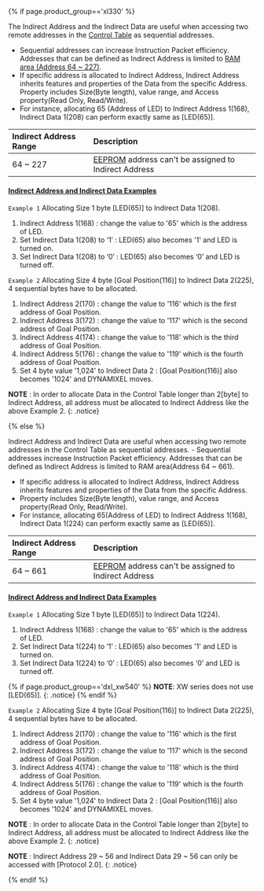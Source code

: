 {% if page.product_group=='xl330' %}

The Indirect Address and the Indirect Data are useful when accessing two remote addresses in the [Control Table](#control-table) as sequential addresses. 
- Sequential addresses can increase Instruction Packet efficiency. Addresses that can be defined as Indirect Address is limited to [RAM area (Address 64 ~ 227)](#control-table-of-ram-area).
- If specific address is allocated to Indirect Address, Indirect Address inherits features and properties of the Data from the specific Address. Property includes Size(Byte length), value range, and Access property(Read Only, Read/Write). 
- For instance, allocating 65 (Address of LED) to Indirect Address 1(168), Indirect Data 1(208) can perform exactly same as [LED(65)]. 

| Indirect Address Range | Description                                                                           |
|:-----------------------|:--------------------------------------------------------------------------------------|
| 64 ~ 227               | [EEPROM](#control-table-of-eeprom-area) address can't be assigned to Indirect Address |

#### [Indirect Address and Indirect Data Examples](#indirect-address-and-indirect-data-examples)

`Example 1` Allocating Size 1 byte [LED(65)] to Indirect Data 1(208).
1. Indirect Address 1(168) : change the value to '65' which is the address of LED.
2. Set Indirect Data 1(208) to ‘1’ : LED(65) also becomes '1' and LED is turned on.
3. Set Indirect Data 1(208) to ‘0’ : LED(65) also becomes ‘0’ and LED is turned off.

`Example 2` Allocating Size 4 byte [Goal Position(116)] to Indirect Data 2(225), 4 sequential bytes have to be allocated.
1. Indirect Address 2(170) : change the value to '116' which is the first address of Goal Position.
2. Indirect Address 3(172) : change the value to '117' which is the second address of Goal Position.
3. Indirect Address 4(174) : change the value to '118' which is the third address of Goal Position.
4. Indirect Address 5(176) : change the value to '119' which is the fourth address of Goal Position.
5. Set 4 byte value '1,024' to Indirect Data 2 : [Goal Position(116)] also becomes '1024' and DYNAMIXEL moves.

**NOTE** : In order to allocate Data in the Control Table longer than 2[byte] to Indirect Address, all address must be allocated to Indirect Address like the above Example 2.
{: .notice}

{% else %}

Indirect Address and Indirect Data are useful when accessing two remote addresses in the Control Table as sequential addresses. - Sequential addresses increase Instruction Packet efficiency. Addresses that can be defined as Indirect Address is limited to RAM area(Address 64 ~ 661).
- If specific address is allocated to Indirect Address, Indirect Address inherits features and properties of the Data from the specific Address. 
- Property includes Size(Byte length), value range, and Access property(Read Only, Read/Write). 
- For instance, allocating 65(Address of LED) to Indirect Address 1(168), Indirect Data 1(224) can perform exactly same as [LED(65)].

| Indirect Address Range | Description                                                                           |
|:-----------------------|:--------------------------------------------------------------------------------------|
| 64 ~ 661               | [EEPROM](#control-table-of-eeprom-area) address can't be assigned to Indirect Address |

#### [Indirect Address and Indirect Data Examples](#indirect-address-and-indirect-data-examples)

`Example 1` Allocating Size 1 byte [LED(65)] to Indirect Data 1(224).
1. Indirect Address 1(168) : change the value to '65' which is the address of LED.
2. Set Indirect Data 1(224) to ‘1’ : LED(65) also becomes '1' and LED is turned on.
3. Set Indirect Data 1(224) to ‘0’ : LED(65) also becomes ‘0’ and LED is turned off.

{% if page.product_group=='dxl_xw540' %}
**NOTE**: XW series does not use [LED(65)].
{: .notice}
{% endif %}

`Example 2` Allocating Size 4 byte [Goal Position(116)] to Indirect Data 2(225), 4 sequential bytes have to be allocated.
1. Indirect Address 2(170) : change the value to '116' which is the first address of Goal Position.
2. Indirect Address 3(172) : change the value to '117' which is the second address of Goal Position.
3. Indirect Address 4(174) : change the value to '118' which is the third address of Goal Position.
4. Indirect Address 5(176) : change the value to '119' which is the fourth address of Goal Position.
5. Set 4 byte value '1,024' to Indirect Data 2 : [Goal Position(116)] also becomes '1024' and DYNAMIXEL moves.


**NOTE** : In order to allocate Data in the Control Table longer than 2[byte] to Indirect Address, all address must be allocated to Indirect Address like the above Example 2.
{: .notice}

**NOTE** : Indirect Address 29 ~ 56 and Indirect Data 29 ~ 56 can only be accessed with [Protocol 2.0].
{: .notice}

{% endif %}

